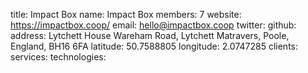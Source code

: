 title: Impact Box
name: Impact Box
members: 7
website: https://impactbox.coop/
email: hello@impactbox.coop
twitter: 
github:
address: Lytchett House Wareham Road, Lytchett Matravers, Poole, England, BH16 6FA
latitude: 50.7588805 
longitude: 2.0747285
clients: 
services: 
technologies: 
